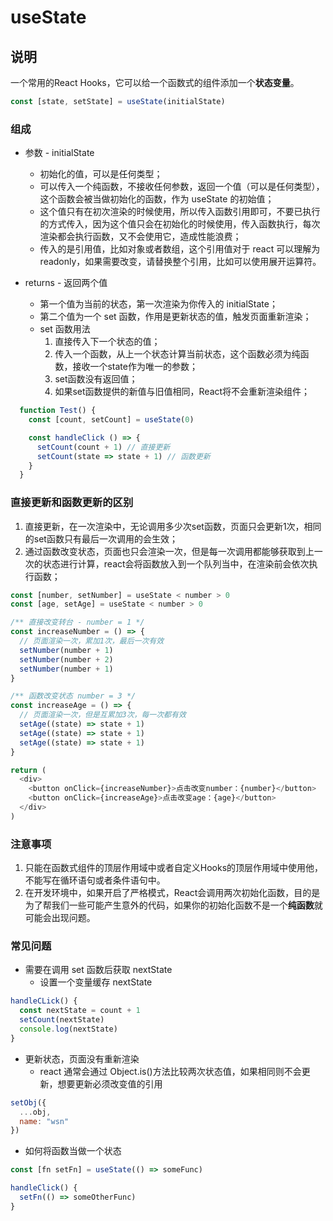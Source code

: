 # useState

## 说明

一个常用的React Hooks，它可以给一个函数式的组件添加一个**状态变量**。

```javascript
const [state, setState] = useState(initialState)
```

### 组成

- 参数 - initialState

  - 初始化的值，可以是任何类型；
  - 可以传入一个纯函数，不接收任何参数，返回一个值（可以是任何类型），这个函数会被当做初始化的函数，作为 useState 的初始值；
  - 这个值只有在初次渲染的时候使用，所以传入函数引用即可，不要已执行的方式传入，因为这个值只会在初始化的时候使用，传入函数执行，每次渲染都会执行函数，又不会使用它，造成性能浪费；
  - 传入的是引用值，比如对象或者数组，这个引用值对于 react 可以理解为 readonly，如果需要改变，请替换整个引用，比如可以使用展开运算符。

- returns - 返回两个值

  - 第一个值为当前的状态，第一次渲染为你传入的 initialState；
  - 第二个值为一个 set 函数，作用是更新状态的值，触发页面重新渲染；
  - set 函数用法
    1. 直接传入下一个状态的值；
    2. 传入一个函数，从上一个状态计算当前状态，这个函数必须为纯函数，接收一个state作为唯一的参数；
    3. set函数没有返回值；
    4. 如果set函数提供的新值与旧值相同，React将不会重新渲染组件；

```javascript
  function Test() {
    const [count, setCount] = useState(0)

    const handleClick () => {
      setCount(count + 1) // 直接更新
      setCount(state => state + 1) // 函数更新
    }
  }
```

### 直接更新和函数更新的区别

1. 直接更新，在一次渲染中，无论调用多少次set函数，页面只会更新1次，相同的set函数只有最后一次调用的会生效；
2. 通过函数改变状态，页面也只会渲染一次，但是每一次调用都能够获取到上一次的状态进行计算，react会将函数放入到一个队列当中，在渲染前会依次执行函数；

```javascript
const [number, setNumber] = useState < number > 0
const [age, setAge] = useState < number > 0

/** 直接改变转台 - number = 1 */
const increaseNumber = () => {
  // 页面渲染一次，累加1次，最后一次有效
  setNumber(number + 1)
  setNumber(number + 2)
  setNumber(number + 1)
}

/** 函数改变状态 number = 3 */
const increaseAge = () => {
  // 页面渲染一次，但是互累加3次，每一次都有效
  setAge((state) => state + 1)
  setAge((state) => state + 1)
  setAge((state) => state + 1)
}

return (
  <div>
    <button onClick={increaseNumber}>点击改变number：{number}</button>
    <button onClick={increaseAge}>点击改变age：{age}</button>
  </div>
)
```

### 注意事项

1. 只能在函数式组件的顶层作用域中或者自定义Hooks的顶层作用域中使用他，不能写在循环语句或者条件语句中。
2. 在开发环境中，如果开启了严格模式，React会调用两次初始化函数，目的是为了帮我们一些可能产生意外的代码，如果你的初始化函数不是一个**纯函数**就可能会出现问题。

### 常见问题

- 需要在调用 set 函数后获取 nextState
  - 设置一个变量缓存 nextState

```javascript
handleCLick() {
  const nextState = count + 1
  setCount(nextState)
  console.log(nextState)
}
```

- 更新状态，页面没有重新渲染
  - react 通常会通过 Object.is()方法比较两次状态值，如果相同则不会更新，想要更新必须改变值的引用

```javascript
setObj({
  ...obj,
  name: "wsn"
})
```

- 如何将函数当做一个状态

```javascript
const [fn setFn] = useState(() => someFunc)

handleClick() {
  setFn(() => someOtherFunc)
}
```
